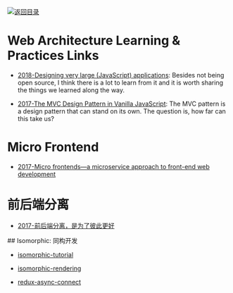 [![返回目录](https://user-images.githubusercontent.com/5803001/38079637-ff0abcf0-3371-11e8-9b76-ad651620afc7.jpg)](https://github.com/wxyyxc1992/Awesome-Links)

# Web Architecture Learning & Practices Links

* [2018-Designing very large (JavaScript) applications](https://medium.com/@cramforce/designing-very-large-javascript-applications-6e013a3291a3): Besides not being open source, I think there is a lot to learn from it and it is worth sharing the things we learned along the way.

- [2017-The MVC Design Pattern in Vanilla JavaScript](https://www.sitepoint.com/mvc-design-pattern-javascript/): The MVC pattern is a design pattern that can stand on its own. The question is, how far can this take us?

# Micro Frontend

* [2017-Micro frontends—a microservice approach to front-end web development](https://parg.co/bI7)

# 前后端分离

* [2017-前后端分离，是为了彼此更好](https://parg.co/bwq)

## Isomorphic: 同构开发

* [isomorphic-tutorial](https://github.com/spikebrehm/isomorphic-tutorial)

* [isomorphic-rendering](https://medium.com/@oleg008/isomorphic-rendering-d3e39c3ed073#.6ghei4r1l)

* [redux-async-connect](https://github.com/Rezonans/redux-async-connect)
